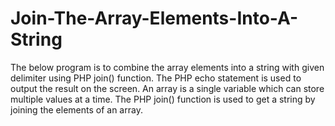 # Join-The-Array-Elements-Into-A-String
The below program is to combine the array elements into a string with given delimiter using PHP join() function. The PHP echo statement is used to output the result on the screen. An array is a single variable which can store multiple values at a time. The PHP join() function is used to get a string by joining the elements of an array.

